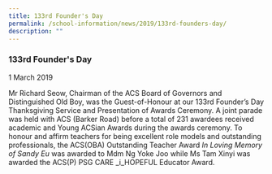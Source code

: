 ```yaml
---
title: 133rd Founder's Day
permalink: /school-information/news/2019/133rd-founders-day/
description: ""
---
```

### **133rd Founder's Day**
1 March 2019

Mr Richard Seow, Chairman of the ACS Board of Governors and Distinguished Old Boy, was the Guest-of-Honour at our 133rd Founder’s Day Thanksgiving Service and Presentation of Awards Ceremony. A joint parade was held with ACS (Barker Road) before a total of 231 awardees received academic and Young ACSian Awards during the awards ceremony. To honour and affirm teachers for being excellent role models and outstanding professionals, the ACS(OBA) Outstanding Teacher Award _In Loving Memory of Sandy Eu_ was awarded to Mdm Ng Yoke Joo while Ms Tam Xinyi was awarded the ACS(P) PSG CARE _i_HOPEFUL Educator Award.